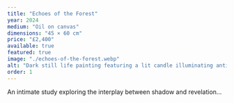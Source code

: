 ```yaml
---
title: "Echoes of the Forest"
year: 2024
medium: "Oil on canvas"
dimensions: "45 × 60 cm"
price: "£2,400"
available: true
featured: true
image: "./echoes-of-the-forest.webp"
alt: "Dark still life painting featuring a lit candle illuminating antique objects including books, a skull, and dried flowers"
order: 1
---
```


An intimate study exploring the interplay between shadow and revelation...